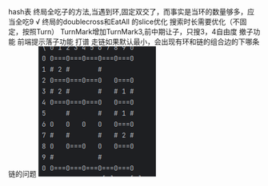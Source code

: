 hash表
终局全吃子的方法,当遇到环,固定双交了，而事实是当环的数量够多，应当全吃9       √
终局的doublecross和EatAll 的slice优化
搜索时长需要优化（不固定，按照Turn）
TurnMark增加TurnMark3,前中期让子，只搜3，4自由度
撤子功能
前端提示落子功能
打谱
走链如果默认最小，会出现有环和链的组合边的下哪条链的问题
![img.png](img.png)